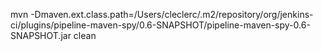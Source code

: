 mvn -Dmaven.ext.class.path=/Users/cleclerc/.m2/repository/org/jenkins-ci/plugins/pipeline-maven-spy/0.6-SNAPSHOT/pipeline-maven-spy-0.6-SNAPSHOT.jar clean